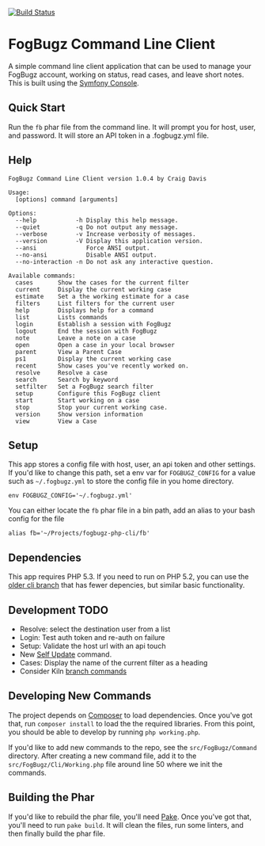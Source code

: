 [![Build Status](https://secure.travis-ci.org/there4/fogbugz-php-cli.png)](http://travis-ci.org/there4/fogbugz-php-cli)

# FogBugz Command Line Client

A simple command line client application that can be used to manage your FogBugz
account, working on status, read cases, and leave short notes. This is built
using the [Symfony Console][sc].

## Quick Start

Run the `fb` phar file from the command line. It will prompt you for host, user,
and password. It will store an API token in a .fogbugz.yml file.

## Help

    FogBugz Command Line Client version 1.0.4 by Craig Davis
    
    Usage:
      [options] command [arguments]
    
    Options:
      --help           -h Display this help message.
      --quiet          -q Do not output any message.
      --verbose        -v Increase verbosity of messages.
      --version        -V Display this application version.
      --ansi              Force ANSI output.
      --no-ansi           Disable ANSI output.
      --no-interaction -n Do not ask any interactive question.
    
    Available commands:
      cases       Show the cases for the current filter
      current     Display the current working case
      estimate    Set a the working estimate for a case
      filters     List filters for the current user
      help        Displays help for a command
      list        Lists commands
      login       Establish a session with FogBugz
      logout      End the session with FogBugz
      note        Leave a note on a case
      open        Open a case in your local browser
      parent      View a Parent Case
      ps1         Display the current working case
      recent      Show cases you've recently worked on.
      resolve     Resolve a case
      search      Search by keyword
      setfilter   Set a FogBugz search filter
      setup       Configure this FogBugz client
      start       Start working on a case
      stop        Stop your current working case.
      version     Show version information
      view        View a Case
    
## Setup

This app stores a config file with host, user, an api token and other
settings. If you'd like to change this path, set a env var for
`FOGBUGZ_CONFIG` for a value such as `~/.fogbugz.yml` to store the
config file in you home directory. 

    env FOGBUGZ_CONFIG='~/.fogbugz.yml'

You can either locate the `fb` phar file in a bin
path, add an alias to your bash config for the file

    alias fb='~/Projects/fogbugz-php-cli/fb'

## Dependencies

This app requires PHP 5.3. If you need to run on PHP 5.2, you can use the [older
cli branch](https://github.com/there4/fogbugz-php-cli/tree/php-5.2) that has 
fewer depencies, but similar basic functionality.

## Development TODO

* Resolve: select the destination user from a list
* Login: Test auth token and re-auth on failure
* Setup: Validate the host url with an api touch
* New [Self Update][update] command.
* Cases: Display the name of the current filter as a heading
* Consider Kiln [branch commands][kiln]

## Developing New Commands

The project depends on [Composer][composer] to load dependencies. Once you've
got that, run `composer install` to load the the required libraries. From this
point, you should be able to develop by running `php working.php`.

If you'd like to add new commands to the repo, see the `src/FogBugz/Command`
directory. After creating a new command file, add it to the 
`src/FogBugz/Cli/Working.php` file around line 50 where we init the commands.

## Building the Phar

If you'd like to rebuild the phar file, you'll need [Pake][pake]. Once you've
got that, you'll need to run `pake build`. It will clean the files, run some
linters, and then finally build the phar file.

[sc]: http://symfony.com/doc/current/components/console.html
[composer]: http://getcomposer.org/
[pake]: https://github.com/indeyets/pake/wiki
[kiln]: https://developers.fogbugz.com/default.asp?W166

[update]: https://github.com/composer/composer/blob/master/src/Composer/Command/SelfUpdateCommand.php

